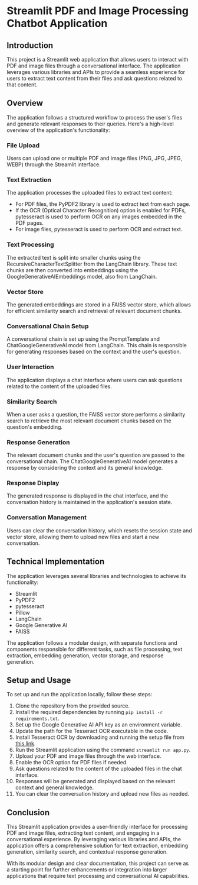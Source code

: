 # Streamlit PDF and Image Processing Chatbot Application

## Introduction
This project is a Streamlit web application that allows users to interact with PDF and image files through a conversational interface. The application leverages various libraries and APIs to provide a seamless experience for users to extract text content from their files and ask questions related to that content.

## Overview
The application follows a structured workflow to process the user's files and generate relevant responses to their queries. Here's a high-level overview of the application's functionality:

### File Upload
Users can upload one or multiple PDF and image files (PNG, JPG, JPEG, WEBP) through the Streamlit interface.

### Text Extraction
The application processes the uploaded files to extract text content:
- For PDF files, the PyPDF2 library is used to extract text from each page.
- If the OCR (Optical Character Recognition) option is enabled for PDFs, pytesseract is used to perform OCR on any images embedded in the PDF pages.
- For image files, pytesseract is used to perform OCR and extract text.

### Text Processing
The extracted text is split into smaller chunks using the RecursiveCharacterTextSplitter from the LangChain library. These text chunks are then converted into embeddings using the GoogleGenerativeAIEmbeddings model, also from LangChain.

### Vector Store
The generated embeddings are stored in a FAISS vector store, which allows for efficient similarity search and retrieval of relevant document chunks.

### Conversational Chain Setup
A conversational chain is set up using the PromptTemplate and ChatGoogleGenerativeAI model from LangChain. This chain is responsible for generating responses based on the context and the user's question.

### User Interaction
The application displays a chat interface where users can ask questions related to the content of the uploaded files.

### Similarity Search
When a user asks a question, the FAISS vector store performs a similarity search to retrieve the most relevant document chunks based on the question's embedding.

### Response Generation
The relevant document chunks and the user's question are passed to the conversational chain. The ChatGoogleGenerativeAI model generates a response by considering the context and its general knowledge.

### Response Display
The generated response is displayed in the chat interface, and the conversation history is maintained in the application's session state.

### Conversation Management
Users can clear the conversation history, which resets the session state and vector store, allowing them to upload new files and start a new conversation.

## Technical Implementation
The application leverages several libraries and technologies to achieve its functionality:
- Streamlit
- PyPDF2
- pytesseract
- Pillow
- LangChain
- Google Generative AI
- FAISS

The application follows a modular design, with separate functions and components responsible for different tasks, such as file processing, text extraction, embedding generation, vector storage, and response generation.

## Setup and Usage
To set up and run the application locally, follow these steps:
1. Clone the repository from the provided source.
2. Install the required dependencies by running `pip install -r requirements.txt`.
3. Set up the Google Generative AI API key as an environment variable.
4. Update the path for the Tesseract OCR executable in the code.
5. Install Tesseract OCR by downloading and running the setup file from [this link](https://digi.bib.uni-mannheim.de/tesseract/tesseract-ocr-w64-setup-5.3.3.20231005.exe).
6. Run the Streamlit application using the command `streamlit run app.py`.
7. Upload your PDF and image files through the web interface.
8. Enable the OCR option for PDF files if needed.
9. Ask questions related to the content of the uploaded files in the chat interface.
10. Responses will be generated and displayed based on the relevant context and general knowledge.
11. You can clear the conversation history and upload new files as needed.


## Conclusion
This Streamlit application provides a user-friendly interface for processing PDF and image files, extracting text content, and engaging in a conversational experience. By leveraging various libraries and APIs, the application offers a comprehensive solution for text extraction, embedding generation, similarity search, and contextual response generation.

With its modular design and clear documentation, this project can serve as a starting point for further enhancements or integration into larger applications that require text processing and conversational AI capabilities.
